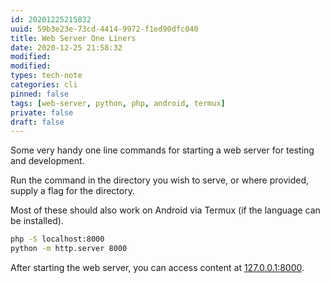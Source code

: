 ```yaml
---
id: 20201225215832
uuid: 59b3e23e-73cd-4414-9972-f1ed90dfc040
title: Web Server One Liners
date: 2020-12-25 21:58:32
modified: 
modified:
types: tech-note
categories: cli
pinned: false
tags: [web-server, python, php, android, termux]
private: false
draft: false
---
```


Some very handy one line commands for starting a web server for testing and development.

Run the command in the directory you wish to serve, or where provided, supply a flag for the directory.

Most of these should also work on Android via Termux (if the language can be installed).

```sh
php -S localhost:8000
python -m http.server 8000
```

After starting the web server, you can access content at [127.0.0.1:8000](http://127.0.0.1:8000).
